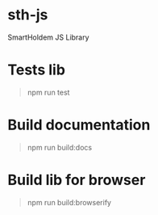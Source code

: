 # sth-js
SmartHoldem JS Library

# Tests lib

> npm run test

# Build documentation

> npm run build:docs

# Build lib for browser

> npm run build:browserify





